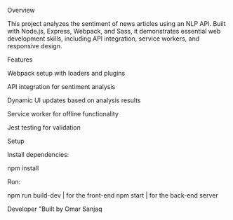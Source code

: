 Overview

This project analyzes the sentiment of news articles using an NLP API. Built with Node.js, Express, Webpack, and Sass, it demonstrates essential web development skills, including API integration, service workers, and responsive design.

Features

Webpack setup with loaders and plugins

API integration for sentiment analysis

Dynamic UI updates based on analysis results

Service worker for offline functionality

Jest testing for validation

Setup



Install dependencies:

npm install

Run:

npm run build-dev | for the front-end
npm start | for the back-end server

Developer "Built by Omar Sanjaq
